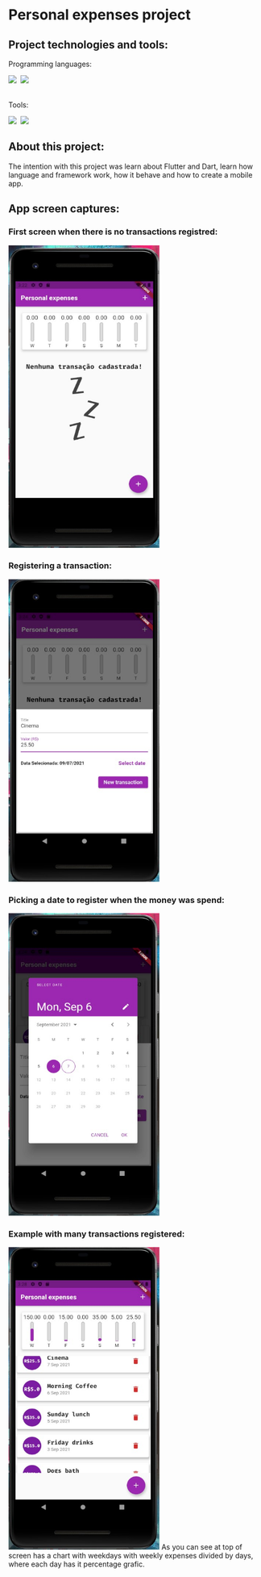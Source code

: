 # Personal expenses project 

## Project technologies and tools:
<div>
  <p>Programming languages:</p>
  <img src="https://img.shields.io/badge/Flutter-02569B?style=for-the-badge&logo=flutter&logoColor=white"/>&nbsp
  <img src="https://img.shields.io/badge/Dart-0175C2?style=for-the-badge&logo=dart&logoColor=white"/>
  <br/>
  <br/>
  <p>Tools:</p>
  <img src ="https://img.shields.io/badge/Visual_Studio_Code-0078D4?style=for-the-badge&logo=visual%20studio%20code&logoColor=white"/>&nbsp
  <img src ="https://img.shields.io/badge/Android_Studio-3DDC84?style=for-the-badge&logo=android-studio&logoColor=white"/>
</div>

## About this project:
The intention with this project was learn about Flutter and Dart, learn how language and framework work, how it behave and how to create a mobile app.

## App screen captures:

### First screen when there is no transactions registred:
<img src="https://github.com/EAbeier/ExpensesControlApp/blob/master/projectPictures/EmptyTransactionList.jpg?raw=true" width="300" height="600" />

### Registering a transaction:
<img src="https://github.com/EAbeier/ExpensesControlApp/blob/master/projectPictures/ExpenseForm.jpg?raw=true" width="300" height="600" /> 

### Picking a date to register when the money was spend:
<img src="https://github.com/EAbeier/ExpensesControlApp/blob/master/projectPictures/dateTimePickerModal.jpg?raw=true" width="300" height="600" /> 

### Example with many transactions registered:
<img src="https://github.com/EAbeier/ExpensesControlApp/blob/master/projectPictures/CadastredExpenses.jpg?raw=true" width="300" height="600" /> 
As you can see at top of screen has a chart with weekdays with weekly expenses divided by days, where each day has it percentage grafic.
